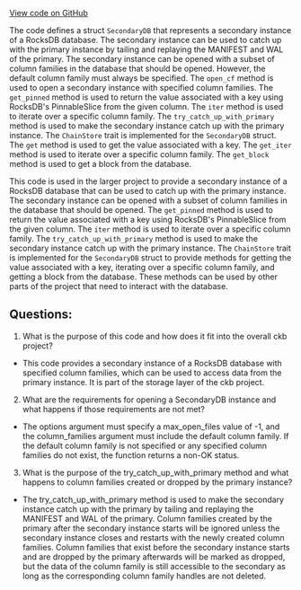[View code on GitHub](https://github.com/nervosnetwork/ckb/util/indexer/src/store/secondary_db.rs)

The code defines a struct `SecondaryDB` that represents a secondary instance of a RocksDB database. The secondary instance can be used to catch up with the primary instance by tailing and replaying the MANIFEST and WAL of the primary. The secondary instance can be opened with a subset of column families in the database that should be opened. However, the default column family must always be specified. The `open_cf` method is used to open a secondary instance with specified column families. The `get_pinned` method is used to return the value associated with a key using RocksDB's PinnableSlice from the given column. The `iter` method is used to iterate over a specific column family. The `try_catch_up_with_primary` method is used to make the secondary instance catch up with the primary instance. The `ChainStore` trait is implemented for the `SecondaryDB` struct. The `get` method is used to get the value associated with a key. The `get_iter` method is used to iterate over a specific column family. The `get_block` method is used to get a block from the database. 

This code is used in the larger project to provide a secondary instance of a RocksDB database that can be used to catch up with the primary instance. The secondary instance can be opened with a subset of column families in the database that should be opened. The `get_pinned` method is used to return the value associated with a key using RocksDB's PinnableSlice from the given column. The `iter` method is used to iterate over a specific column family. The `try_catch_up_with_primary` method is used to make the secondary instance catch up with the primary instance. The `ChainStore` trait is implemented for the `SecondaryDB` struct to provide methods for getting the value associated with a key, iterating over a specific column family, and getting a block from the database. These methods can be used by other parts of the project that need to interact with the database.
## Questions: 
 1. What is the purpose of this code and how does it fit into the overall ckb project?
- This code provides a secondary instance of a RocksDB database with specified column families, which can be used to access data from the primary instance. It is part of the storage layer of the ckb project.

2. What are the requirements for opening a SecondaryDB instance and what happens if those requirements are not met?
- The options argument must specify a max_open_files value of -1, and the column_families argument must include the default column family. If the default column family is not specified or any specified column families do not exist, the function returns a non-OK status.

3. What is the purpose of the try_catch_up_with_primary method and what happens to column families created or dropped by the primary instance?
- The try_catch_up_with_primary method is used to make the secondary instance catch up with the primary by tailing and replaying the MANIFEST and WAL of the primary. Column families created by the primary after the secondary instance starts will be ignored unless the secondary instance closes and restarts with the newly created column families. Column families that exist before the secondary instance starts and are dropped by the primary afterwards will be marked as dropped, but the data of the column family is still accessible to the secondary as long as the corresponding column family handles are not deleted.